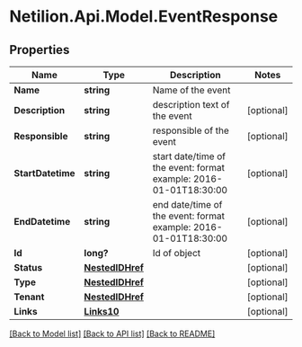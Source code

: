 # Netilion.Api.Model.EventResponse
## Properties

Name | Type | Description | Notes
------------ | ------------- | ------------- | -------------
**Name** | **string** | Name of the event | 
**Description** | **string** | description text of the event | [optional] 
**Responsible** | **string** | responsible of the event | [optional] 
**StartDatetime** | **string** | start date/time of the event: format example: 2016-01-01T18:30:00 | [optional] 
**EndDatetime** | **string** | end date/time of the event: format example: 2016-01-01T18:30:00 | [optional] 
**Id** | **long?** | Id of object | [optional] 
**Status** | [**NestedIDHref**](NestedIDHref.md) |  | [optional] 
**Type** | [**NestedIDHref**](NestedIDHref.md) |  | [optional] 
**Tenant** | [**NestedIDHref**](NestedIDHref.md) |  | [optional] 
**Links** | [**Links10**](Links10.md) |  | [optional] 

[[Back to Model list]](../README.md#documentation-for-models) [[Back to API list]](../README.md#documentation-for-api-endpoints) [[Back to README]](../README.md)

